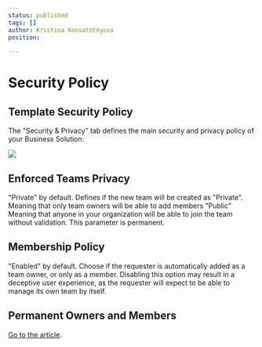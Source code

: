 ```yaml
---
status: published
tags: []
author: Kristina Konsatntnyova
position: 

---
```

# **Security Policy**

## Template Security Policy

The "Security & Privacy" tab defines the main security and privacy policy of your Business Solution:

![](/uploads/screenshot-2022-02-12-at-03-17-30.png)

## Enforced Teams Privacy

"Private" by default. Defines if the new team will be created as "Private". Meaning that only team owners will be able to add members "Public" Meaning that anyone in your organization will be able to join the team without validation. This parameter is permanent.

## Membership Policy

"Enabled" by default. Choose if the requester is automatically added as a team owner, or only as a member. Disabling this option may result in a deceptive user experience, as the requester will expect to be able to manage its own team by itself.

## Permanent Owners and Members

[Go to the article](https://help.salestim.com/en/articles/4149874-permanent-owners-and-members-policy).